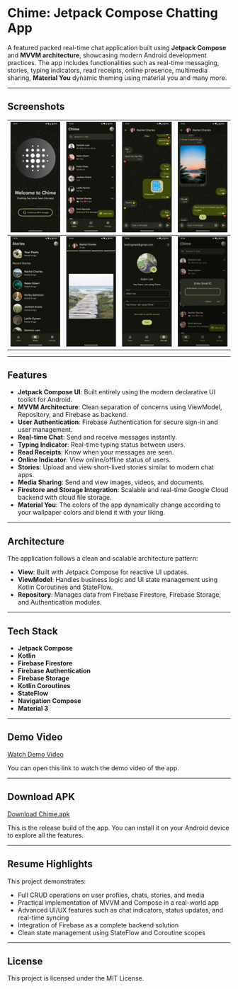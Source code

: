 # **Chime**: Jetpack Compose Chatting App

A featured packed real-time chat application built using **Jetpack Compose** and **MVVM architecture**, showcasing modern Android development practices. The app includes functionalities such as real-time messaging, stories, typing indicators, read receipts, online presence, multimedia sharing, **Material You** dynamic theming using material you and many more.

---

## Screenshots

| ![](screenshots/1.png) | ![](screenshots/2.png) | ![](screenshots/3.png) | ![](screenshots/4.png) |
|-------------------------|-------------------------|-------------------------|-------------------------|
| ![](screenshots/5.png) | ![](screenshots/6.png) | ![](screenshots/7.png) | ![](screenshots/8.png) |

---

## Features

- **Jetpack Compose UI**: Built entirely using the modern declarative UI toolkit for Android.
- **MVVM Architecture**: Clean separation of concerns using ViewModel, Repository, and Firebase as backend.
- **User Authentication**: Firebase Authentication for secure sign-in and user management.
- **Real-time Chat**: Send and receive messages instantly.
- **Typing Indicator**: Real-time typing status between users.
- **Read Receipts**: Know when your messages are seen.
- **Online Indicator**: View online/offline status of users.
- **Stories**: Upload and view short-lived stories similar to modern chat apps.
- **Media Sharing**: Send and view images, videos, and documents.
- **Firestore and Storage Integration**: Scalable and real-time Google Cloud backend with cloud file storage.
- **Material You**: The colors of the app dynamically change according to your wallpaper colors and blend it with your liking.

---

## Architecture

The application follows a clean and scalable architecture pattern:

- **View**: Built with Jetpack Compose for reactive UI updates.
- **ViewModel**: Handles business logic and UI state management using Kotlin Coroutines and StateFlow.
- **Repository**: Manages data from Firebase Firestore, Firebase Storage, and Authentication modules.

---

## Tech Stack

- **Jetpack Compose**
- **Kotlin**
- **Firebase Firestore**
- **Firebase Authentication**
- **Firebase Storage**
- **Kotlin Coroutines**
- **StateFlow**
- **Navigation Compose**
- **Material 3**

---

## Demo Video

[Watch Demo Video](screenshots/video.mp4)

You can open this link to watch the demo video of the app.

---

## Download APK

[Download Chime.apk](Chime.apk)

This is the release build of the app. You can install it on your Android device to explore all the features.

---

## Resume Highlights

This project demonstrates:

- Full CRUD operations on user profiles, chats, stories, and media
- Practical implementation of MVVM and Compose in a real-world app
- Advanced UI/UX features such as chat indicators, status updates, and real-time syncing
- Integration of Firebase as a complete backend solution
- Clean state management using StateFlow and Coroutine scopes

---

## License

This project is licensed under the MIT License.
